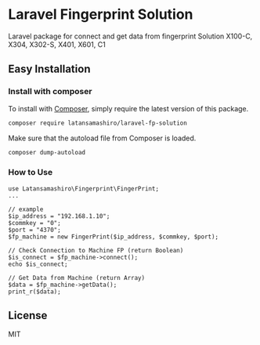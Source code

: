 # Laravel Fingerprint Solution
Laravel package for connect and get data from fingerprint Solution X100-C, X304, X302-S, X401, X601, C1

## Easy Installation
### Install with composer

To install with [Composer](https://getcomposer.org/), simply require the
latest version of this package.

```bash
composer require latansamashiro/laravel-fp-solution
```

Make sure that the autoload file from Composer is loaded.
```bash
composer dump-autoload
```
### How to Use
```
use Latansamashiro\Fingerprint\FingerPrint;
...

// example
$ip_address = "192.168.1.10";
$commkey = "0";
$port = "4370";
$fp_machine = new FingerPrint($ip_address, $commkey, $port);

// Check Connection to Machine FP (return Boolean)
$is_connect = $fp_machine->connect();
echo $is_connect;

// Get Data from Machine (return Array)
$data = $fp_machine->getData();
print_r($data);

```

## License
MIT
